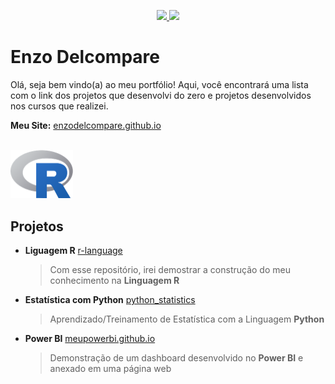<p align="center">
    <a href="https://enzodelcompare.github.io/" alt="Contributors">
        <img src="https://img.shields.io/badge/create-enzodelcompare-green" />
    </a>
    <img src="https://img.shields.io/badge/cv-enzodelcompare-blue" />
</p>

# Enzo Delcompare

Olá, seja bem vindo(a) ao meu portfólio! Aqui, você encontrará uma lista com o link dos projetos que desenvolvi do zero e projetos desenvolvidos nos cursos que realizei.

**Meu Site:** <a href="https://enzodelcompare.github.io/">enzodelcompare.github.io</a>

<br>

<img src="https://github.com/enzodelcompare/r-language/blob/master/imagens/Rlogo.png" width="100px">

<br>

## Projetos

- **Liguagem R** <a href="https://github.com/enzodelcompare/r-language">r-language</a>
    > Com esse repositório, irei demostrar a construção do meu conhecimento na **Linguagem R**

- **Estatística com Python** <a href="https://github.com/enzodelcompare/python_statistics">python_statistics</a>
    > Aprendizado/Treinamento de Estatística com a Linguagem **Python**

- **Power BI** <a href="https://github.com/enzodelcompare/meupowerbi.github.io">meupowerbi.github.io</a>
    > Demonstração de um dashboard desenvolvido no **Power BI** e anexado em uma página web
